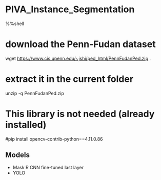 # PIVA_Instance_Segmentation


%%shell
# download the Penn-Fudan dataset
wget https://www.cis.upenn.edu/~jshi/ped_html/PennFudanPed.zip .
# extract it in the current folder
unzip -q PennFudanPed.zip
# This library is not needed (already installed)
#pip install opencv-contrib-python==4.11.0.86

## Models
- Mask R CNN fine-tuned last layer
- YOLO